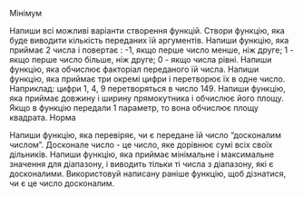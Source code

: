 Мінімум

Напиши всі можливі варіанти створення функцій.
Створи функцію, яка буде виводити кількість переданих їй аргументів.
Напиши функцію, яка приймає 2 числа і повертає :
-1, якщо перше число менше, ніж друге; 
1 - якщо перше число більше, ніж друге; 
0 - якщо числа рівні.
Напиши функцію, яка обчислює факторіал переданого їй числа.
Напиши функцію, яка приймає три окремі цифри і перетворює їх в одне число. Наприклад: цифри 1, 4, 9 перетворяться в число 149.
Напиши функцію, яка приймає довжину і ширину прямокутника і обчислює його площу. Якщо в функцію передали 1 параметр, то вона обчислює площу квадрата.
Норма

Напиши функцію, яка перевіряє, чи є передане їй число “досконалим числом”. Досконале число - це число, яке дорівнює сумі всіх своїх дільників.
Напиши функцію, яка приймає мінімальне і максимальне значення для діапазону, і виводить тільки ті числа з діапазону, які є досконалими. Використовуй написану раніше функцію, щоб дізнатися, чи є це число досконалим.